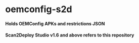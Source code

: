 # oemconfig-s2d
#### Holds OEMConfig APKs and restrictions JSON
#### Scan2Deploy Studio v1.6 and above refers to this repository

